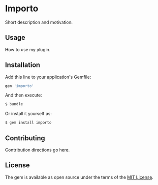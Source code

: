 # Importo
Short description and motivation.

## Usage
How to use my plugin.

## Installation
Add this line to your application's Gemfile:

```ruby
gem 'importo'
```

And then execute:
```bash
$ bundle
```

Or install it yourself as:
```bash
$ gem install importo
```

## Contributing
Contribution directions go here.

## License
The gem is available as open source under the terms of the [MIT License](http://opensource.org/licenses/MIT).
